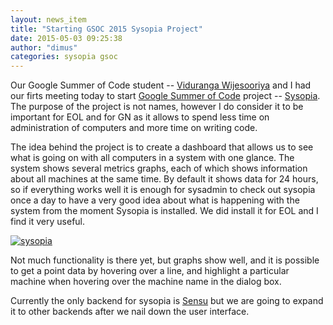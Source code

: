 ```yaml
---
layout: news_item
title: "Starting GSOC 2015 Sysopia Project"
date: 2015-05-03 09:25:38
author: "dimus"
categories: sysopia gsoc
---
```


Our Google Summer of Code student -- [Viduranga Wijesooriya][vidur] and I had
our firts meeting today to start [Google Summer of Code][gsoc] project --
[Sysopia][sysopia]. The purpose of the project is not names, however I do
consider it to be important for EOL and for GN as it allows to spend less time
on administration of computers and more time on writing code.

The idea behind the project is to create a dashboard that allows us to see what
is going on with all computers in a system with one glance. The system shows
several metrics graphs, each of which shows information about all machines at
the same time.  By default it shows data for 24 hours, so if everything works
well it is enough for sysadmin to check out sysopia once a day to have a very
good idea about what is happening with the system from the moment Sysopia is
installed. We did install it for EOL and I find it very useful.

[![sysopia][sysopia-img]][sysopia]

Not much functionality is there yet, but graphs show well, and it is possible
to get a point data by hovering over a line, and highlight a particular machine
when hovering over the machine name in the dialog box.

Currently the only backend for sysopia is [Sensu][sensu] but we are going to
expand it to other backends after we nail down the user interface.

[vidur]: https://github.com/vpowerrc
[gsoc]: https://www.google-melange.com/gsoc/project/details/google/gsoc2015/vpowerrc/5665117697998848
[sysopia]: https://github.com/EOL/sysopia
[sysopia-img]: /images/blog/sysopia.png
[sensu]: http://sensuapp.org/
